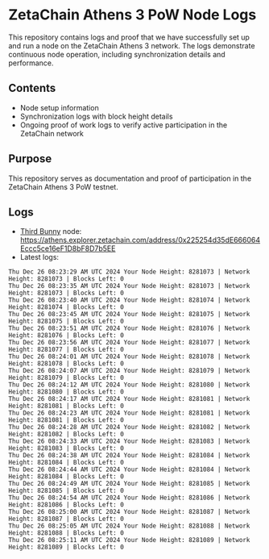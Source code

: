 # ZetaChain Athens 3 PoW Node Logs
This repository contains logs and proof that we have successfully set up and run a node on the ZetaChain Athens 3 network. The logs demonstrate continuous node operation, including synchronization details and performance.

## Contents
- Node setup information
- Synchronization logs with block height details
- Ongoing proof of work logs to verify active participation in the ZetaChain network

## Purpose
This repository serves as documentation and proof of participation in the ZetaChain Athens 3 PoW testnet.

## Logs

- [Third Bunny](https://thirdbunny.xyz/) node: https://athens.explorer.zetachain.com/address/0x225254d35dE666064Eccc5ce16eF1D8bF8D7b5EE
- Latest logs:
```
Thu Dec 26 08:23:29 AM UTC 2024 Your Node Height: 8281073 | Network Height: 8281073 | Blocks Left: 0
Thu Dec 26 08:23:35 AM UTC 2024 Your Node Height: 8281073 | Network Height: 8281073 | Blocks Left: 0
Thu Dec 26 08:23:40 AM UTC 2024 Your Node Height: 8281074 | Network Height: 8281074 | Blocks Left: 0
Thu Dec 26 08:23:45 AM UTC 2024 Your Node Height: 8281075 | Network Height: 8281075 | Blocks Left: 0
Thu Dec 26 08:23:51 AM UTC 2024 Your Node Height: 8281076 | Network Height: 8281076 | Blocks Left: 0
Thu Dec 26 08:23:56 AM UTC 2024 Your Node Height: 8281077 | Network Height: 8281077 | Blocks Left: 0
Thu Dec 26 08:24:01 AM UTC 2024 Your Node Height: 8281078 | Network Height: 8281078 | Blocks Left: 0
Thu Dec 26 08:24:07 AM UTC 2024 Your Node Height: 8281079 | Network Height: 8281079 | Blocks Left: 0
Thu Dec 26 08:24:12 AM UTC 2024 Your Node Height: 8281080 | Network Height: 8281080 | Blocks Left: 0
Thu Dec 26 08:24:17 AM UTC 2024 Your Node Height: 8281081 | Network Height: 8281081 | Blocks Left: 0
Thu Dec 26 08:24:23 AM UTC 2024 Your Node Height: 8281081 | Network Height: 8281081 | Blocks Left: 0
Thu Dec 26 08:24:28 AM UTC 2024 Your Node Height: 8281082 | Network Height: 8281082 | Blocks Left: 0
Thu Dec 26 08:24:33 AM UTC 2024 Your Node Height: 8281083 | Network Height: 8281083 | Blocks Left: 0
Thu Dec 26 08:24:38 AM UTC 2024 Your Node Height: 8281084 | Network Height: 8281084 | Blocks Left: 0
Thu Dec 26 08:24:44 AM UTC 2024 Your Node Height: 8281084 | Network Height: 8281084 | Blocks Left: 0
Thu Dec 26 08:24:49 AM UTC 2024 Your Node Height: 8281085 | Network Height: 8281085 | Blocks Left: 0
Thu Dec 26 08:24:54 AM UTC 2024 Your Node Height: 8281086 | Network Height: 8281086 | Blocks Left: 0
Thu Dec 26 08:25:00 AM UTC 2024 Your Node Height: 8281087 | Network Height: 8281087 | Blocks Left: 0
Thu Dec 26 08:25:05 AM UTC 2024 Your Node Height: 8281088 | Network Height: 8281088 | Blocks Left: 0
Thu Dec 26 08:25:11 AM UTC 2024 Your Node Height: 8281089 | Network Height: 8281089 | Blocks Left: 0
```
